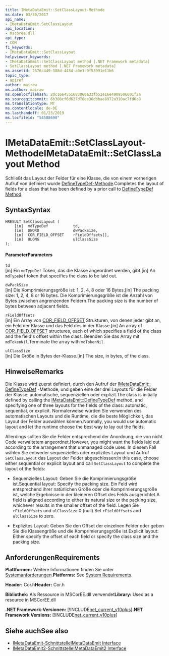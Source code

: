 ```yaml
---
title: IMetaDataEmit::SetClassLayout-Methode
ms.date: 03/30/2017
api_name:
- IMetaDataEmit.SetClassLayout
api_location:
- mscoree.dll
api_type:
- COM
f1_keywords:
- IMetaDataEmit::SetClassLayout
helpviewer_keywords:
- IMetaDataEmit::SetClassLayout method [.NET Framework metadata]
- SetClassLayout method [.NET Framework metadata]
ms.assetid: 2576c449-388d-4434-a0e1-9f53991e11b6
topic_type:
- apiref
author: mairaw
ms.author: mairaw
ms.openlocfilehash: 2dc1664551683066a33fb52e16e4909506601f2a
ms.sourcegitcommit: 6b308cf6d627d78ee36dbbae8972a310ac7fd6c8
ms.translationtype: MT
ms.contentlocale: de-DE
ms.lasthandoff: 01/23/2019
ms.locfileid: "54588690"
---
```

# <a name="imetadataemitsetclasslayout-method"></a><span data-ttu-id="0fe46-102">IMetaDataEmit::SetClassLayout-Methode</span><span class="sxs-lookup"><span data-stu-id="0fe46-102">IMetaDataEmit::SetClassLayout Method</span></span>
<span data-ttu-id="0fe46-103">Schließt das Layout der Felder für eine Klasse, die von einem vorherigen Aufruf von definiert wurde [DefineTypeDef-Methode](../../../../docs/framework/unmanaged-api/metadata/imetadataemit-definetypedef-method.md).</span><span class="sxs-lookup"><span data-stu-id="0fe46-103">Completes the layout of fields for a class that has been defined by a prior call to [DefineTypeDef Method](../../../../docs/framework/unmanaged-api/metadata/imetadataemit-definetypedef-method.md).</span></span>  
  
## <a name="syntax"></a><span data-ttu-id="0fe46-104">Syntax</span><span class="sxs-lookup"><span data-stu-id="0fe46-104">Syntax</span></span>  
  
```  
HRESULT SetClassLayout (  
    [in]  mdTypeDef           td,   
    [in]  DWORD               dwPackSize,   
    [in]  COR_FIELD_OFFSET    rFieldOffsets[],   
    [in]  ULONG               ulClassSize   
);  
```  
  
#### <a name="parameters"></a><span data-ttu-id="0fe46-105">Parameter</span><span class="sxs-lookup"><span data-stu-id="0fe46-105">Parameters</span></span>  
 `td`  
 <span data-ttu-id="0fe46-106">[in] Ein `mdTypeDef` Token, das die Klasse angeordnet werden, gibt.</span><span class="sxs-lookup"><span data-stu-id="0fe46-106">[in] An `mdTypeDef` token that specifies the class to be laid out.</span></span>  
  
 `dwPackSize`  
 <span data-ttu-id="0fe46-107">[in] Die Komprimierungsgröße ist: 1, 2, 4, 8 oder 16 Bytes.</span><span class="sxs-lookup"><span data-stu-id="0fe46-107">[in] The packing size: 1, 2, 4, 8 or 16 bytes.</span></span> <span data-ttu-id="0fe46-108">Die Komprimierungsgröße ist die Anzahl von Bytes zwischen angrenzenden Feldern.</span><span class="sxs-lookup"><span data-stu-id="0fe46-108">The packing size is the number of bytes between adjacent fields.</span></span>  
  
 `rFieldOffsets`  
 <span data-ttu-id="0fe46-109">[in] Ein Array von [COR_FIELD_OFFSET](../../../../docs/framework/unmanaged-api/metadata/cor-field-offset-structure.md) Strukturen, von denen jeder gibt an, ein Feld der Klasse und das Feld des in der Klasse.</span><span class="sxs-lookup"><span data-stu-id="0fe46-109">[in] An array of [COR_FIELD_OFFSET](../../../../docs/framework/unmanaged-api/metadata/cor-field-offset-structure.md) structures, each of which specifies a field of the class and the field's offset within the class.</span></span> <span data-ttu-id="0fe46-110">Beenden Sie das Array mit `mdTokenNil`.</span><span class="sxs-lookup"><span data-stu-id="0fe46-110">Terminate the array with `mdTokenNil`.</span></span>  
  
 `ulClassSize`  
 <span data-ttu-id="0fe46-111">[in] Die Größe in Bytes der-Klasse.</span><span class="sxs-lookup"><span data-stu-id="0fe46-111">[in] The size, in bytes, of the class.</span></span>  
  
## <a name="remarks"></a><span data-ttu-id="0fe46-112">Hinweise</span><span class="sxs-lookup"><span data-stu-id="0fe46-112">Remarks</span></span>  
 <span data-ttu-id="0fe46-113">Die Klasse wird zuerst definiert, durch den Aufruf der [IMetaDataEmit:: DefineTypeDef](../../../../docs/framework/unmanaged-api/metadata/imetadataemit-definetypedef-method.md) -Methode, und geben eine der drei Layouts für die Felder der Klasse: automatische, sequenziellen oder explizit.</span><span class="sxs-lookup"><span data-stu-id="0fe46-113">The class is initially defined by calling the [IMetaDataEmit::DefineTypeDef](../../../../docs/framework/unmanaged-api/metadata/imetadataemit-definetypedef-method.md) method, and specifying one of three layouts for the fields of the class: automatic, sequential, or explicit.</span></span> <span data-ttu-id="0fe46-114">Normalerweise würden Sie verwenden des automatischen Layouts und die Runtime, die die beste Möglichkeit, das Layout der Felder auswählen können.</span><span class="sxs-lookup"><span data-stu-id="0fe46-114">Normally, you would use automatic layout and let the runtime choose the best way to lay out the fields.</span></span>  
  
 <span data-ttu-id="0fe46-115">Allerdings sollten Sie die Felder entsprechend der Anordnung, die von nicht Code verwaltetem angeordnet.</span><span class="sxs-lookup"><span data-stu-id="0fe46-115">However, you might want the fields laid out according to the arrangement that unmanaged code uses.</span></span> <span data-ttu-id="0fe46-116">In diesem Fall wählen Sie entweder sequenzielles oder explizites Layout und Aufruf `SetClassLayout` das Layout der Felder abgeschlossen:</span><span class="sxs-lookup"><span data-stu-id="0fe46-116">In this case, choose either sequential or explicit layout and call `SetClassLayout` to complete the layout of the fields:</span></span>  
  
-   <span data-ttu-id="0fe46-117">Sequenzielles Layout: Geben Sie die Komprimierungsgröße ist.</span><span class="sxs-lookup"><span data-stu-id="0fe46-117">Sequential layout: Specify the packing size.</span></span> <span data-ttu-id="0fe46-118">Ein Feld wird entsprechend ihrer natürlichen Größe oder die Komprimierungsgröße ist, welche Ergebnisse in der kleineren Offset des Felds ausgerichtet.</span><span class="sxs-lookup"><span data-stu-id="0fe46-118">A field is aligned according to either its natural size or the packing size, whichever results in the smaller offset of the field.</span></span> <span data-ttu-id="0fe46-119">Legen Sie `rFieldOffsets` und `ulClassSize` 0 (null).</span><span class="sxs-lookup"><span data-stu-id="0fe46-119">Set `rFieldOffsets` and `ulClassSize` to zero.</span></span>  
  
-   <span data-ttu-id="0fe46-120">Explizites Layout: Geben Sie den Offset der einzelnen Felder oder geben Sie die Klassengröße und die Komprimierungsgröße ist.</span><span class="sxs-lookup"><span data-stu-id="0fe46-120">Explicit layout: Either specify the offset of each field or specify the class size and the packing size.</span></span>  
  
## <a name="requirements"></a><span data-ttu-id="0fe46-121">Anforderungen</span><span class="sxs-lookup"><span data-stu-id="0fe46-121">Requirements</span></span>  
 <span data-ttu-id="0fe46-122">**Plattformen:** Weitere Informationen finden Sie unter [Systemanforderungen](../../../../docs/framework/get-started/system-requirements.md).</span><span class="sxs-lookup"><span data-stu-id="0fe46-122">**Platforms:** See [System Requirements](../../../../docs/framework/get-started/system-requirements.md).</span></span>  
  
 <span data-ttu-id="0fe46-123">**Header:** Cor.h</span><span class="sxs-lookup"><span data-stu-id="0fe46-123">**Header:** Cor.h</span></span>  
  
 <span data-ttu-id="0fe46-124">**Bibliothek:** Als Ressource in MSCorEE.dll verwendet</span><span class="sxs-lookup"><span data-stu-id="0fe46-124">**Library:** Used as a resource in MSCorEE.dll</span></span>  
  
 <span data-ttu-id="0fe46-125">**.NET Framework-Versionen:** [!INCLUDE[net_current_v10plus](../../../../includes/net-current-v10plus-md.md)]</span><span class="sxs-lookup"><span data-stu-id="0fe46-125">**.NET Framework Versions:** [!INCLUDE[net_current_v10plus](../../../../includes/net-current-v10plus-md.md)]</span></span>  
  
## <a name="see-also"></a><span data-ttu-id="0fe46-126">Siehe auch</span><span class="sxs-lookup"><span data-stu-id="0fe46-126">See also</span></span>
- [<span data-ttu-id="0fe46-127">IMetaDataEmit-Schnittstelle</span><span class="sxs-lookup"><span data-stu-id="0fe46-127">IMetaDataEmit Interface</span></span>](../../../../docs/framework/unmanaged-api/metadata/imetadataemit-interface.md)
- [<span data-ttu-id="0fe46-128">IMetaDataEmit2-Schnittstelle</span><span class="sxs-lookup"><span data-stu-id="0fe46-128">IMetaDataEmit2 Interface</span></span>](../../../../docs/framework/unmanaged-api/metadata/imetadataemit2-interface.md)
